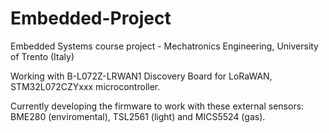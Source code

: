 # Embedded-Project

Embedded Systems course project - Mechatronics Engineering, University of Trento (Italy)

Working with B-L072Z-LRWAN1 Discovery Board for LoRaWAN, STM32L072CZYxxx microcontroller.

Currently developing the firmware to work with these external sensors: BME280 (enviromental), TSL2561 (light) and MICS5524 (gas).
